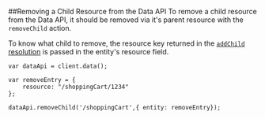 ##Removing a Child Resource from the Data API
To remove a child resource from the Data API, it should be removed via it's parent resource with the `removeChild`
action.

To know what child to remove, the resource key returned in the
[`addChild` resolution](core_apis/data/children/storing.md) is passed in the entity's resource field.

```
var dataApi = client.data();

var removeEntry = {
    resource: "/shoppingCart/1234"
};

dataApi.removeChild('/shoppingCart',{ entity: removeEntry});
```